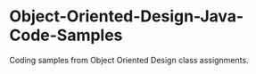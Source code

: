 # Object-Oriented-Design-Java-Code-Samples
Coding samples from Object Oriented Design class assignments.

